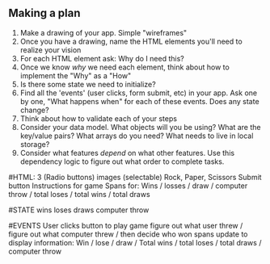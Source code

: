 ## Making a plan

1. Make a drawing of your app. Simple "wireframes"
2. Once you have a drawing, name the HTML elements you'll need to realize your vision
3. For each HTML element ask: Why do I need this?
4. Once we know _why_ we need each element, think about how to implement the "Why" as a "How"
5. Is there some state we need to initialize?
6. Find all the 'events' (user clicks, form submit, etc) in your app. Ask one by one, "What happens when" for each of these events. Does any state change?
7. Think about how to validate each of your steps
8. Consider your data model. What objects will you be using? What are the key/value pairs? What arrays do you need? What needs to live in local storage?
9. Consider what features _depend_ on what other features. Use this dependency logic to figure out what order to complete tasks.

#HTML:
3 (Radio buttons) images (selectable) Rock, Paper, Scissors
Submit button
Instructions for game
Spans for: Wins / losses / draw / computer throw / total loses / total wins / total draws

#STATE
wins
loses
draws
computer throw

#EVENTS
User clicks button to play game
figure out what user threw / figure out what computer threw / then decide who won
spans update to display information: Win / lose / draw / Total wins / total loses / total draws / computer throw
